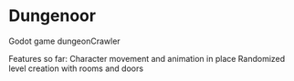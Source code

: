 # Dungenoor
Godot game dungeonCrawler

Features so far:
Character movement and animation in place
Randomized level creation with rooms and doors
